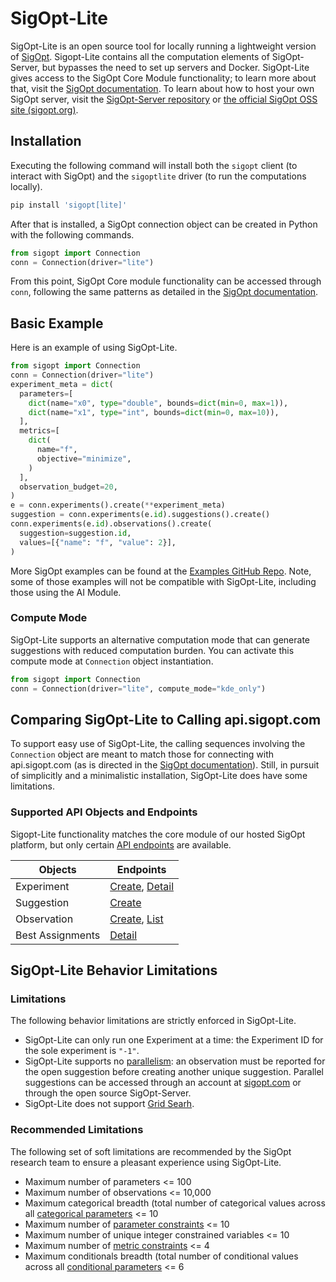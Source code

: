 <!--
Copyright © 2023 Intel Corporation

SPDX-License-Identifier: Apache License 2.0
-->

# SigOpt-Lite

SigOpt-Lite is an open source tool for locally running a lightweight version of [SigOpt](https://www.sigopt.com). Sigopt-Lite contains all the computation elements of SigOpt-Server, but bypasses the need to set up servers and Docker. SigOpt-Lite gives access to the SigOpt Core Module functionality; to learn more about that, visit the [SigOpt documentation](https://docs.sigopt.com/intro/sigopt-api-modules). To learn about how to host your own SigOpt server, visit the [SigOpt-Server repository](https://github.com/sigopt/sigopt-server) or [the official SigOpt OSS site (sigopt.org)](https://sigopt.org/).

## Installation

Executing the following command will install both the `sigopt` client (to interact with SigOpt) and the `sigoptlite` driver (to run the computations locally).

```bash
pip install 'sigopt[lite]'
```

After that is installed, a SigOpt connection object can be created in Python with the following commands.

```python
from sigopt import Connection
conn = Connection(driver="lite")
```

From this point, SigOpt Core module functionality can be accessed through `conn`, following the same patterns as detailed in the [SigOpt documentation](https://docs.sigopt.com/core-module-api-references/quick-start).

## Basic Example

Here is an example of using SigOpt-Lite.

```python
from sigopt import Connection
conn = Connection(driver="lite")
experiment_meta = dict(
  parameters=[
    dict(name="x0", type="double", bounds=dict(min=0, max=1)),
    dict(name="x1", type="int", bounds=dict(min=0, max=10)),
  ],
  metrics=[
    dict(
      name="f",
      objective="minimize",
    )
  ],
  observation_budget=20,
)
e = conn.experiments().create(**experiment_meta)
suggestion = conn.experiments(e.id).suggestions().create()
conn.experiments(e.id).observations().create(
  suggestion=suggestion.id,
  values=[{"name": "f", "value": 2}],
)
```

More SigOpt examples can be found at the [Examples GitHub Repo](https://github.com/sigopt/sigopt-examples). Note, some of those examples will not be compatible with SigOpt-Lite, including those using the AI Module.

### Compute Mode

SigOpt-Lite supports an alternative computation mode that can generate suggestions with reduced computation burden. You can activate this compute mode at `Connection` object instantiation.

```python
from sigopt import Connection
conn = Connection(driver="lite", compute_mode="kde_only")
```

## Comparing SigOpt-Lite to Calling api.sigopt.com

To support easy use of SigOpt-Lite, the calling sequences involving the `Connection` object are meant to match those for connecting with api.sigopt.com (as is directed in the [SigOpt documentation](https://docs.sigopt.com)). Still, in pursuit of simplicitly and a minimalistic installation, SigOpt-Lite does have some limitations.

### Supported API Objects and Endpoints

Sigopt-Lite functionality matches the core module of our hosted SigOpt platform, but only certain [API endpoints](https://docs.sigopt.com/core-module-api-references/api-endpoints) are available.

| Objects          | Endpoints                                                                                                                                                                                  |
| ---------------- | ------------------------------------------------------------------------------------------------------------------------------------------------------------------------------------------ |
| Experiment       | [Create](https://docs.sigopt.com/core-module-api-references/api-endpoints/experiment-create), [Detail](https://docs.sigopt.com/core-module-api-references/api-endpoints/experiment-detail) |
| Suggestion       | [Create](https://docs.sigopt.com/core-module-api-references/api-endpoints/suggestion-create)                                                                                               |
| Observation      | [Create](https://docs.sigopt.com/core-module-api-references/api-endpoints/observation-create), [List](https://docs.sigopt.com/core-module-api-references/api-endpoints/observation-list)   |
| Best Assignments | [Detail](https://docs.sigopt.com/core-module-api-references/api-endpoints/experiment-best-assignments)                                                                                     |

## SigOpt-Lite Behavior Limitations

### Limitations

The following behavior limitations are strictly enforced in SigOpt-Lite.

- SigOpt-Lite can only run one Experiment at a time: the Experiment ID for the sole experiment is `"-1"`.
- SigOpt-Lite supports no [parallelism](https://docs.sigopt.com/advanced_experimentation/parallelism): an observation must be reported for the open suggestion before creating another unique suggestion. Parallel suggestions can be accessed through an account at [sigopt.com](https://app.sigopt.com/signup) or through the open source SigOpt-Server.
- SigOpt-Lite does not support [Grid Searh](https://docs.sigopt.com/intro/main-concepts/random_search#grid-search).

### Recommended Limitations

The following set of soft limitations are recommended by the SigOpt research team to ensure a pleasant experience using SigOpt-Lite.

- Maximum number of parameters <= 100
- Maximum number of observations <= 10,000
- Maximum categorical breadth (total number of categorical values across all [categorical parameters](https://docs.sigopt.com/intro/main-concepts/parameter_space#categorical-parameters) <= 10
- Maximum number of [parameter constraints](https://docs.sigopt.com/advanced_experimentation/parameter_constraints) <= 10
- Maximum number of unique integer constrained variables <= 10
- Maximum number of [metric constraints](https://docs.sigopt.com/advanced_experimentation/metric_constraints) <= 4
- Maximum conditionals breadth (total number of conditional values across all [conditional parameters](https://docs.sigopt.com/intro/main-concepts/parameter_space#define-conditional-parameters) <= 6

